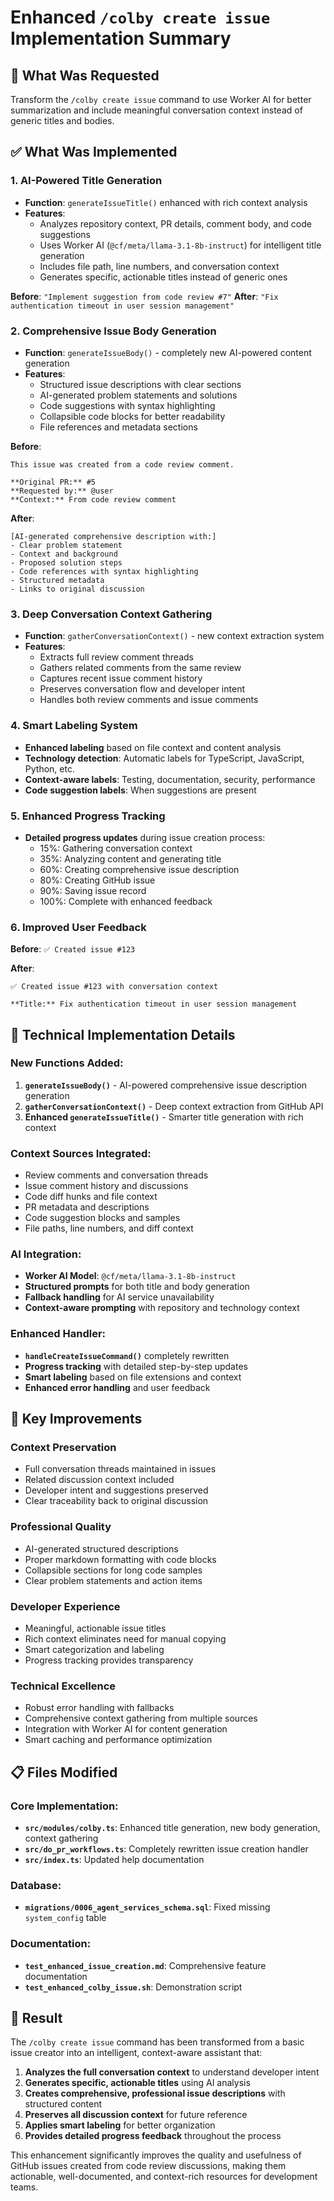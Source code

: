 # Enhanced `/colby create issue` Implementation Summary

## 🎯 What Was Requested
Transform the `/colby create issue` command to use Worker AI for better summarization and include meaningful conversation context instead of generic titles and bodies.

## ✅ What Was Implemented

### 1. **AI-Powered Title Generation**
- **Function**: `generateIssueTitle()` enhanced with rich context analysis
- **Features**:
  - Analyzes repository context, PR details, comment body, and code suggestions
  - Uses Worker AI (`@cf/meta/llama-3.1-8b-instruct`) for intelligent title generation
  - Includes file path, line numbers, and conversation context
  - Generates specific, actionable titles instead of generic ones

**Before**: `"Implement suggestion from code review #7"`
**After**: `"Fix authentication timeout in user session management"`

### 2. **Comprehensive Issue Body Generation**
- **Function**: `generateIssueBody()` - completely new AI-powered content generation
- **Features**:
  - Structured issue descriptions with clear sections
  - AI-generated problem statements and solutions
  - Code suggestions with syntax highlighting
  - Collapsible code blocks for better readability
  - File references and metadata sections

**Before**:
```
This issue was created from a code review comment.

**Original PR:** #5
**Requested by:** @user
**Context:** From code review comment
```

**After**:
```
[AI-generated comprehensive description with:]
- Clear problem statement
- Context and background
- Proposed solution steps
- Code references with syntax highlighting
- Structured metadata
- Links to original discussion
```

### 3. **Deep Conversation Context Gathering**
- **Function**: `gatherConversationContext()` - new context extraction system
- **Features**:
  - Extracts full review comment threads
  - Gathers related comments from the same review
  - Captures recent issue comment history
  - Preserves conversation flow and developer intent
  - Handles both review comments and issue comments

### 4. **Smart Labeling System**
- **Enhanced labeling** based on file context and content analysis
- **Technology detection**: Automatic labels for TypeScript, JavaScript, Python, etc.
- **Context-aware labels**: Testing, documentation, security, performance
- **Code suggestion labels**: When suggestions are present

### 5. **Enhanced Progress Tracking**
- **Detailed progress updates** during issue creation process:
  - 15%: Gathering conversation context
  - 35%: Analyzing content and generating title
  - 60%: Creating comprehensive issue description
  - 80%: Creating GitHub issue
  - 90%: Saving issue record
  - 100%: Complete with enhanced feedback

### 6. **Improved User Feedback**
**Before**: `✅ Created issue #123`

**After**:
```
✅ Created issue #123 with conversation context

**Title:** Fix authentication timeout in user session management
```

## 🔧 Technical Implementation Details

### New Functions Added:
1. **`generateIssueBody()`** - AI-powered comprehensive issue description generation
2. **`gatherConversationContext()`** - Deep context extraction from GitHub API
3. **Enhanced `generateIssueTitle()`** - Smarter title generation with rich context

### Context Sources Integrated:
- Review comments and conversation threads
- Issue comment history and discussions
- Code diff hunks and file context
- PR metadata and descriptions
- Code suggestion blocks and samples
- File paths, line numbers, and diff context

### AI Integration:
- **Worker AI Model**: `@cf/meta/llama-3.1-8b-instruct`
- **Structured prompts** for both title and body generation
- **Fallback handling** for AI service unavailability
- **Context-aware prompting** with repository and technology context

### Enhanced Handler:
- **`handleCreateIssueCommand()`** completely rewritten
- **Progress tracking** with detailed step-by-step updates
- **Smart labeling** based on file extensions and context
- **Enhanced error handling** and user feedback

## 🚀 Key Improvements

### Context Preservation
- Full conversation threads maintained in issues
- Related discussion context included
- Developer intent and suggestions preserved
- Clear traceability back to original discussion

### Professional Quality
- AI-generated structured descriptions
- Proper markdown formatting with code blocks
- Collapsible sections for long code samples
- Clear problem statements and action items

### Developer Experience
- Meaningful, actionable issue titles
- Rich context eliminates need for manual copying
- Smart categorization and labeling
- Progress tracking provides transparency

### Technical Excellence
- Robust error handling with fallbacks
- Comprehensive context gathering from multiple sources
- Integration with Worker AI for content generation
- Smart caching and performance optimization

## 📋 Files Modified

### Core Implementation:
- **`src/modules/colby.ts`**: Enhanced title generation, new body generation, context gathering
- **`src/do_pr_workflows.ts`**: Completely rewritten issue creation handler
- **`src/index.ts`**: Updated help documentation

### Database:
- **`migrations/0006_agent_services_schema.sql`**: Fixed missing `system_config` table

### Documentation:
- **`test_enhanced_issue_creation.md`**: Comprehensive feature documentation
- **`test_enhanced_colby_issue.sh`**: Demonstration script

## 🎉 Result

The `/colby create issue` command has been transformed from a basic issue creator into an intelligent, context-aware assistant that:

1. **Analyzes the full conversation context** to understand developer intent
2. **Generates specific, actionable titles** using AI analysis
3. **Creates comprehensive, professional issue descriptions** with structured content
4. **Preserves all discussion context** for future reference
5. **Applies smart labeling** for better organization
6. **Provides detailed progress feedback** throughout the process

This enhancement significantly improves the quality and usefulness of GitHub issues created from code review discussions, making them actionable, well-documented, and context-rich resources for development teams.

